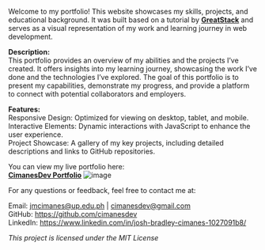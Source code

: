 Welcome to my portfolio! This website showcases my skills, projects, and educational background. It was built based on a tutorial by <a href="https://www.youtube.com/@GreatStackDev">**GreatStack**</a> and serves as a visual representation of my work and learning journey in web development.<br>

**Description:** <br>
This portfolio provides an overview of my abilities and the projects I’ve created. It offers insights into my learning journey, showcasing the work I’ve done and the technologies I’ve explored. The goal of this portfolio is to present my capabilities, demonstrate my progress, and provide a platform to connect with potential collaborators and employers.

**Features:** <br>
Responsive Design: Optimized for viewing on desktop, tablet, and mobile. <br>
Interactive Elements: Dynamic interactions with JavaScript to enhance the user experience. <br>
Project Showcase: A gallery of my key projects, including detailed descriptions and links to GitHub repositories. <br>

You can view my live portfolio here:<br> 
<a href="https://cimanesdev.github.io/Portfolio/">**CimanesDev Portfolio**</a>
![image](https://github.com/user-attachments/assets/a53e4359-becd-4e8f-b1c6-cbe5a3da3214)

For any questions or feedback, feel free to contact me at:<br>

Email: jmcimanes@up.edu.ph | cimanesdev@gmail.com<br>
GitHub: https://github.com/cimanesdev<br>
LinkedIn: https://www.linkedin.com/in/josh-bradley-cimanes-1027091b8/<br>

_This project is licensed under the MIT License_
